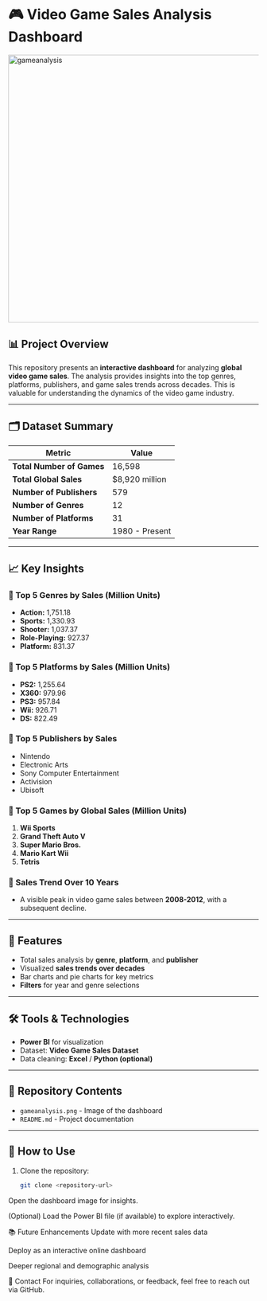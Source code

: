 # 🎮 Video Game Sales Analysis Dashboard

<img width="1318" height="538" alt="gameanalysis" src="https://github.com/user-attachments/assets/696d4aa7-7182-4b18-b737-2e077895e69d" />


## 📊 Project Overview
This repository presents an **interactive dashboard** for analyzing **global video game sales**. The analysis provides insights into the top genres, platforms, publishers, and game sales trends across decades. This is valuable for understanding the dynamics of the video game industry.

---

## 🗂️ Dataset Summary
| Metric                  | Value   |
|-------------------------|---------|
| **Total Number of Games** | 16,598  |
| **Total Global Sales**    | $8,920 million |
| **Number of Publishers**  | 579     |
| **Number of Genres**      | 12      |
| **Number of Platforms**   | 31      |
| **Year Range**            | 1980 - Present |

---

## 📈 Key Insights

### 🔹 Top 5 Genres by Sales (Million Units)
- **Action:** 1,751.18
- **Sports:** 1,330.93
- **Shooter:** 1,037.37
- **Role-Playing:** 927.37
- **Platform:** 831.37

### 🔹 Top 5 Platforms by Sales (Million Units)
- **PS2:** 1,255.64
- **X360:** 979.96
- **PS3:** 957.84
- **Wii:** 926.71
- **DS:** 822.49

### 🔹 Top 5 Publishers by Sales
- Nintendo
- Electronic Arts
- Sony Computer Entertainment
- Activision
- Ubisoft

### 🔹 Top 5 Games by Global Sales (Million Units)
1. **Wii Sports**
2. **Grand Theft Auto V**
3. **Super Mario Bros.**
4. **Mario Kart Wii**
5. **Tetris**

### 🔹 Sales Trend Over 10 Years
- A visible peak in video game sales between **2008-2012**, with a subsequent decline.

---

## 📌 Features
- Total sales analysis by **genre**, **platform**, and **publisher**
- Visualized **sales trends over decades**
- Bar charts and pie charts for key metrics
- **Filters** for year and genre selections

---

## 🛠️ Tools & Technologies
- **Power BI** for visualization
- Dataset: **Video Game Sales Dataset**
- Data cleaning: **Excel** / **Python (optional)**

---

## 📁 Repository Contents
- `gameanalysis.png` - Image of the dashboard
- `README.md` - Project documentation

---

## 🚀 How to Use
1. Clone the repository:
   ```bash
   git clone <repository-url>
Open the dashboard image for insights.

(Optional) Load the Power BI file (if available) to explore interactively.

📚 Future Enhancements
Update with more recent sales data

Deploy as an interactive online dashboard

Deeper regional and demographic analysis

📢 Contact
For inquiries, collaborations, or feedback, feel free to reach out via GitHub.
